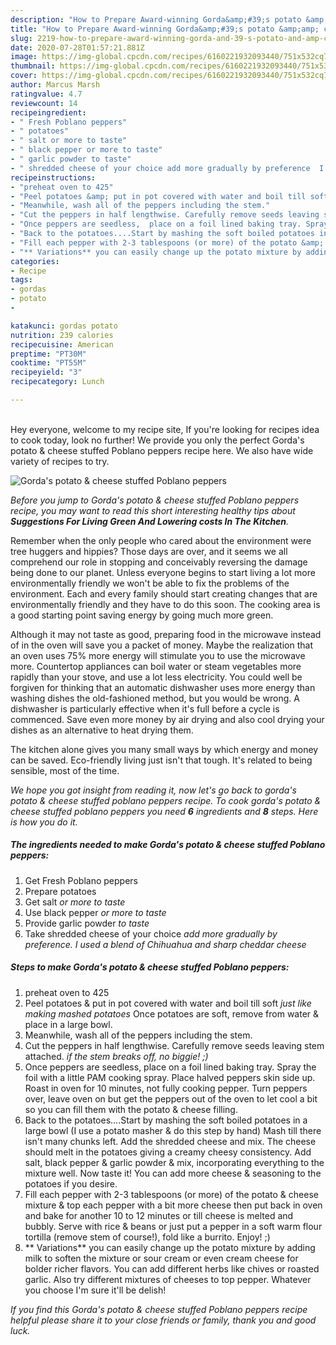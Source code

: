```yaml
---
description: "How to Prepare Award-winning Gorda&amp;#39;s potato &amp;amp; cheese stuffed Poblano peppers"
title: "How to Prepare Award-winning Gorda&amp;#39;s potato &amp;amp; cheese stuffed Poblano peppers"
slug: 2219-how-to-prepare-award-winning-gorda-and-39-s-potato-and-amp-cheese-stuffed-poblano-peppers
date: 2020-07-28T01:57:21.881Z
image: https://img-global.cpcdn.com/recipes/6160221932093440/751x532cq70/gordas-potato-cheese-stuffed-poblano-peppers-recipe-main-photo.jpg
thumbnail: https://img-global.cpcdn.com/recipes/6160221932093440/751x532cq70/gordas-potato-cheese-stuffed-poblano-peppers-recipe-main-photo.jpg
cover: https://img-global.cpcdn.com/recipes/6160221932093440/751x532cq70/gordas-potato-cheese-stuffed-poblano-peppers-recipe-main-photo.jpg
author: Marcus Marsh
ratingvalue: 4.7
reviewcount: 14
recipeingredient:
- " Fresh Poblano peppers"
- " potatoes"
- " salt or more to taste"
- " black pepper or more to taste"
- " garlic powder to taste"
- " shredded cheese of your choice add more gradually by preference  I used a blend of Chihuahua and sharp cheddar cheese"
recipeinstructions:
- "preheat oven to 425"
- "Peel potatoes &amp; put in pot covered with water and boil till soft  *just like making mashed potatoes* Once potatoes are soft,  remove from water &amp; place in a large bowl."
- "Meanwhile, wash all of the peppers including the stem."
- "Cut the peppers in half lengthwise. Carefully remove seeds leaving stem attached. *if the stem breaks off, no biggie! ;)*"
- "Once peppers are seedless,  place on a foil lined baking tray. Spray the foil with a little PAM cooking spray. Place halved peppers skin side up. Roast in oven for 10 minutes, not fully cooking pepper. Turn peppers over, leave oven on but get the peppers out of the oven to let cool a bit so you can fill them with the potato &amp; cheese filling."
- "Back to the potatoes....Start by mashing the soft boiled potatoes in a large bowl (I use a potato masher &amp; do this step by hand) Mash till there isn&#39;t many chunks left. Add the shredded cheese and mix. The cheese should melt in the potatoes giving a creamy cheesy consistency. Add salt, black pepper &amp; garlic powder &amp; mix, incorporating everything to the mixture well. Now taste it!  You can add more cheese &amp; seasoning to the potatoes if you desire."
- "Fill each pepper with 2-3 tablespoons (or more) of the potato &amp; cheese mixture &amp; top each pepper with a bit more cheese then put back in oven and bake for another 10 to 12 minutes or till cheese is melted and bubbly. Serve with rice &amp; beans or just put a pepper in a soft warm flour tortilla (remove stem of course!), fold like a burrito.  Enjoy!  ;)"
- "** Variations** you can easily change up the potato mixture by adding milk to soften the mixture or sour cream or even cream cheese for bolder richer flavors. You can add different herbs like chives or roasted garlic. Also try different mixtures of cheeses to top pepper.  Whatever you choose I&#39;m sure it&#39;ll be delish!"
categories:
- Recipe
tags:
- gordas
- potato
- 

katakunci: gordas potato  
nutrition: 239 calories
recipecuisine: American
preptime: "PT30M"
cooktime: "PT55M"
recipeyield: "3"
recipecategory: Lunch

---
```

<br>
Hey everyone, welcome to my recipe site, If you're looking for recipes idea to cook today, look no further! We provide you only the perfect Gorda&#39;s potato &amp; cheese stuffed Poblano peppers recipe here. We also have wide variety of recipes to try.
<br>


![Gorda&#39;s potato &amp; cheese stuffed Poblano peppers](https://img-global.cpcdn.com/recipes/6160221932093440/751x532cq70/gordas-potato-cheese-stuffed-poblano-peppers-recipe-main-photo.jpg)

<i>Before you jump to Gorda&#39;s potato &amp; cheese stuffed Poblano peppers recipe, you may want to read this short interesting healthy tips about 
<strong>Suggestions For Living Green And Lowering costs In The Kitchen</strong>.</i>
</br>

Remember when the only people who cared about the environment were tree huggers and hippies? Those days are over, and it seems we all comprehend our role in stopping and conceivably reversing the damage being done to our planet. Unless everyone begins to start living a lot more environmentally friendly we won't be able to fix the problems of the environment. Each and every family should start creating changes that are environmentally friendly and they have to do this soon. The cooking area is a good starting point saving energy by going much more green.

Although it may not taste as good, preparing food in the microwave instead of in the oven will save you a packet of money. Maybe the realization that an oven uses 75% more energy will stimulate you to use the microwave more. Countertop appliances can boil water or steam vegetables more rapidly than your stove, and use a lot less electricity. You could well be forgiven for thinking that an automatic dishwasher uses more energy than washing dishes the old-fashioned method, but you would be wrong. A dishwasher is particularly effective when it's full before a cycle is commenced. Save even more money by air drying and also cool drying your dishes as an alternative to heat drying them.

The kitchen alone gives you many small ways by which energy and money can be saved. Eco-friendly living just isn't that tough. It's related to being sensible, most of the time.


<i>We hope you got insight from reading it, now let's go back to gorda&#39;s potato &amp; cheese stuffed poblano peppers recipe. To cook gorda&#39;s potato &amp; cheese stuffed poblano peppers you need <strong>6</strong> ingredients and <strong>8</strong> steps. Here is how you do it.
</i>

##### The ingredients needed to make Gorda&#39;s potato &amp; cheese stuffed Poblano peppers:

1. Get  Fresh Poblano peppers
1. Prepare  potatoes
1. Get  salt *or more to taste*
1. Use  black pepper *or more to taste*
1. Provide  garlic powder *to taste*
1. Take  shredded cheese of your choice *add more gradually by preference.  I used a blend of Chihuahua and sharp cheddar cheese*


##### Steps to make Gorda&#39;s potato &amp; cheese stuffed Poblano peppers:

1. preheat oven to 425
1. Peel potatoes &amp; put in pot covered with water and boil till soft  *just like making mashed potatoes* Once potatoes are soft,  remove from water &amp; place in a large bowl.
1. Meanwhile, wash all of the peppers including the stem.
1. Cut the peppers in half lengthwise. Carefully remove seeds leaving stem attached. *if the stem breaks off, no biggie! ;)*
1. Once peppers are seedless,  place on a foil lined baking tray. Spray the foil with a little PAM cooking spray. Place halved peppers skin side up. Roast in oven for 10 minutes, not fully cooking pepper. Turn peppers over, leave oven on but get the peppers out of the oven to let cool a bit so you can fill them with the potato &amp; cheese filling.
1. Back to the potatoes....Start by mashing the soft boiled potatoes in a large bowl (I use a potato masher &amp; do this step by hand) Mash till there isn&#39;t many chunks left. Add the shredded cheese and mix. The cheese should melt in the potatoes giving a creamy cheesy consistency. Add salt, black pepper &amp; garlic powder &amp; mix, incorporating everything to the mixture well. Now taste it!  You can add more cheese &amp; seasoning to the potatoes if you desire.
1. Fill each pepper with 2-3 tablespoons (or more) of the potato &amp; cheese mixture &amp; top each pepper with a bit more cheese then put back in oven and bake for another 10 to 12 minutes or till cheese is melted and bubbly. Serve with rice &amp; beans or just put a pepper in a soft warm flour tortilla (remove stem of course!), fold like a burrito.  Enjoy!  ;)
1. ** Variations** you can easily change up the potato mixture by adding milk to soften the mixture or sour cream or even cream cheese for bolder richer flavors. You can add different herbs like chives or roasted garlic. Also try different mixtures of cheeses to top pepper.  Whatever you choose I&#39;m sure it&#39;ll be delish!


<i>If you find this Gorda&#39;s potato &amp; cheese stuffed Poblano peppers recipe helpful please share it to your close friends or family, thank you and good luck.</i>

